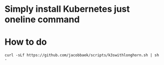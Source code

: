# Simply install Kubernetes just oneline command

# How to do
```
curl -sLf https://github.com/jacobbaek/scripts/k3swithlonghorn.sh | sh -
```
